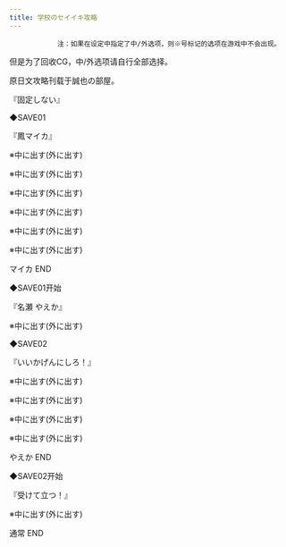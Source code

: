 ```yaml
---
title: 学校のセイイキ攻略
---
```


                注：如果在设定中指定了中/外选项，则※号标记的选项在游戏中不会出现。

但是为了回收CG，中/外选项请自行全部选择。

原日文攻略刊载于誠也の部屋。



『固定しない』

◆SAVE01

『鳳マイカ』

※中に出す(外に出す)

※中に出す(外に出す)

※中に出す(外に出す)

※中に出す(外に出す)

※中に出す(外に出す)

※中に出す(外に出す)



マイカ END



◆SAVE01开始

『名瀬 やえか』

※中に出す(外に出す)

◆SAVE02

『いいかげんにしろ！』

※中に出す(外に出す)

※中に出す(外に出す)

※中に出す(外に出す)

※中に出す(外に出す)



やえか END



◆SAVE02开始

『受けて立つ！』

※中に出す(外に出す)



通常 END


              
